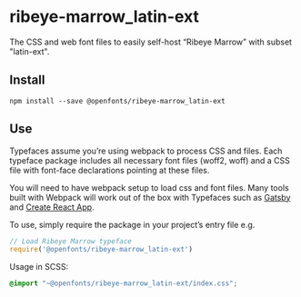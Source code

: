 
# ribeye-marrow_latin-ext

The CSS and web font files to easily self-host “Ribeye Marrow” with subset "latin-ext".

## Install

`npm install --save @openfonts/ribeye-marrow_latin-ext`

## Use

Typefaces assume you’re using webpack to process CSS and files. Each typeface
package includes all necessary font files (woff2, woff) and a CSS file with
font-face declarations pointing at these files.

You will need to have webpack setup to load css and font files. Many tools built
with Webpack will work out of the box with Typefaces such as [Gatsby](https://github.com/gatsbyjs/gatsby)
and [Create React App](https://github.com/facebookincubator/create-react-app).

To use, simply require the package in your project’s entry file e.g.

```javascript
// Load Ribeye Marrow typeface
require('@openfonts/ribeye-marrow_latin-ext')
```

Usage in SCSS:
```scss
@import "~@openfonts/ribeye-marrow_latin-ext/index.css";
```
